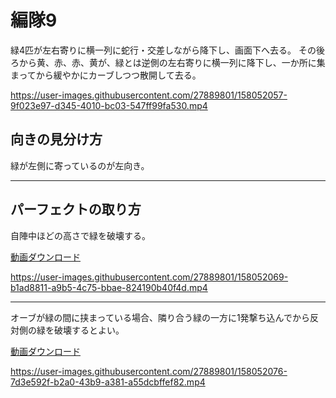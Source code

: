 # 編隊9  
緑4匹が左右寄りに横一列に蛇行・交差しながら降下し、画面下へ去る。
その後ろから黄、赤、赤、黄が、緑とは逆側の左右寄りに横一列に降下し、一か所に集まってから緩やかにカーブしつつ散開して去る。

https://user-images.githubusercontent.com/27889801/158052057-9f023e97-d345-4010-bc03-547ff99fa530.mp4


## 向きの見分け方   
緑が左側に寄っているのが左向き。
___  
## パーフェクトの取り方  
自陣中ほどの高さで緑を破壊する。  
  
[動画ダウンロード](media/H264/form9per.mp4?raw=true)

https://user-images.githubusercontent.com/27889801/158052069-b1ad8811-a9b5-4c75-bbae-824190b40f4d.mp4

____
オーブが緑の間に挟まっている場合、隣り合う緑の一方に1発撃ち込んでから反対側の緑を破壊するとよい。  
  
[動画ダウンロード](media/H264/form9perorb.mp4?raw=true)

https://user-images.githubusercontent.com/27889801/158052076-7d3e592f-b2a0-43b9-a381-a55dcbffef82.mp4

